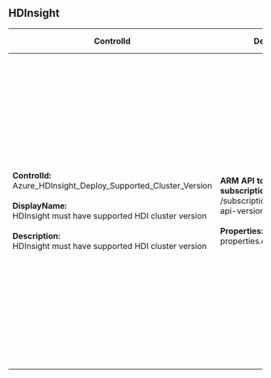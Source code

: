 ## HDInsight

| ControlId | Dependent Azure API(s) and Properties | Control spec |
|-----------|-------------------------------------|------------------|
| <b>ControlId:</b><br>Azure_HDInsight_Deploy_Supported_Cluster_Version<br><br><b>DisplayName:</b><br>HDInsight must have supported HDI cluster version<br><br><b>Description: </b><br> HDInsight must have supported HDI cluster version |<b> ARM API to lists all the HDInsight clusters under the subscription. </b> </br> /subscriptions/{0}/providers/Microsoft.HDInsight/clusters? <br> api-version=2018-06-01-preview <br><br><b>Properties:</b><br> properties.clusterVersion | <b>Scope: </b> Applies to all variants of HD insight.<br><br><b>Config: </b> NA<br><br> <b>Passed: </b><br> Cluster version is greater or equal to minimum required version (e.g. 3.6.0). <br><br> <b>Failed: </b><br> Cluster version is less than minimum required version. |
